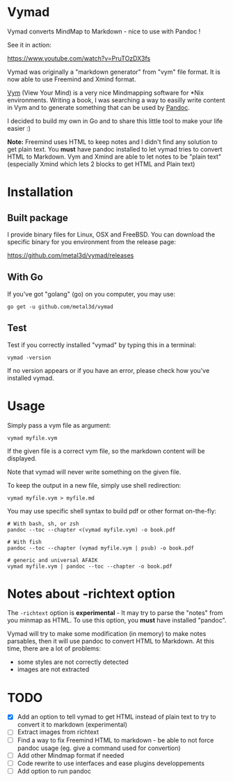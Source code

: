 # Vymad

Vymad converts MindMap to Markdown - nice to use with Pandoc !

See it in action:

https://www.youtube.com/watch?v=PruTOzDX3fs

Vymad was originally a "markdown generator" from "vym" file format. It is now able to use Freemind and Xmind format.

[Vym](http://www.insilmaril.de/vym/) (View Your Mind) is a very nice Mindmapping software for \*Nix environments. Writing a book, I was searching a way to easilly write content in Vym and to generate something that can be used by [Pandoc](http://pandoc.org/).

I decided to build my own in Go and to share this little tool to make your life easier :)

**Note:** Freemind uses HTML to keep notes and I didn't find any solution to get plain text. You **must** have pandoc installed to let vymad tries to convert HTML to Markdown. Vym and Xmind are able to let notes to be "plain text" (especially Xmind which lets 2 blocks to get HTML and Plain text)

# Installation

## Built package

I provide binary files for Linux, OSX and FreeBSD. You can download the specific binary for you environment from the release page:

https://github.com/metal3d/vymad/releases

## With Go

If you've got "golang" (go) on you computer, you may use:

```
go get -u github.com/metal3d/vymad
```

## Test

Test if you correctly installed "vymad" by typing this in a terminal:

```
vymad -version
```

If no version appears or if you have an error, please check how you've installed vymad.

# Usage

Simply pass a vym file as argument:

```
vymad myfile.vym
```

If the given file is a correct vym file, so the markdown content will be displayed.

Note that vymad will never write something on the given file.

To keep the output in a new file, simply use shell redirection:

```
vymad myfile.vym > myfile.md
```

You may use specific shell syntax to build pdf or other format on-the-fly:

```
# With bash, sh, or zsh
pandoc --toc --chapter <(vymad myfile.vym) -o book.pdf

# With fish
pandoc --toc --chapter (vymad myfile.vym | psub) -o book.pdf

# generic and universal AFAIK
vymad myfile.vym | pandoc --toc --chapter -o book.pdf

```

# Notes about -richtext option

The `-richtext` option is **experimental** - It may try to parse the "notes" from you minmap as HTML. To use this option, you **must** have installed "pandoc".

Vymad will try to make some modification (in memory) to make notes parsables, then it will use pandoc to convert HTML to Markdown. At this time, there are a lot of problems:

- some styles are not correctly detected
- images are not extracted


# TODO

- [x] Add an option to tell vymad to get HTML instead of plain text to try to convert it to markdown (experimental)
- [ ] Extract images from richtext
- [ ] Find a way to fix Freemind HTML to markdown - be able to not force pandoc usage (eg. give a command used for convertion)
- [ ] Add other Mindmap format if needed
- [ ] Code rewrite to use interfaces and ease plugins developpements
- [ ] Add option to run pandoc
